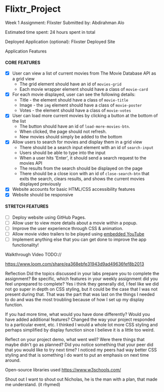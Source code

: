 # Flixtr_Project
Week 1 Assignment: Flixster
Submitted by: Abdirahman Alo

Estimated time spent: 24 hours spent in total

Deployed Application (optional): Flixster Deployed Site

Application Features
#### CORE FEATURES

- [X] User can view a list of current movies from The Movie Database API as a grid view
  - The grid element should have an id of `movies-grid`
  - Each movie wrapper element should have a class of `movie-card`
- [X] For each movie displayed, user can see the following details:
  - Title - the element should have a class of `movie-title`
  - Image - the `img` element should have a class of `movie-poster`
  - Votes - the element should have a class of `movie-votes`
- [X] User can load more current movies by clicking a button at the bottom of the list
  - The button should have an id of `load-more-movies-btn`.
  - When clicked, the page should not refresh.
  - New movies should simply be added to the bottom
- [X] Allow users to search for movies and display them in a grid view
  - There should be a search input element with an id of `search-input`
  - Users should be able to type into the input
  - When a user hits 'Enter', it should send a search request to the movies API
  - The results from the search should be displayed on the page
  - There should be a close icon with an id of `close-search-btn` that exits the search, clears results, and shows the current movies displayed previously
- [X] Website accounts for basic HTML/CSS accessibility features
- [X] Website should be responsive

#### STRETCH FEATURES

- [ ] Deploy website using GitHub Pages. 
- [ ] Allow user to view more details about a movie within a popup.
- [ ] Improve the user experience through CSS & animation.
- [ ] Allow movie video trailers to be played using [embedded YouTube](https://support.google.com/youtube/answer/171780?hl=en)
- [ ] Implement anything else that you can get done to improve the app functionality!

Walkthrough Video
TODO:// 

https://www.loom.com/share/ea368ebfe31943d9ad49636fef8b2013 

Reflection
Did the topics discussed in your labs prepare you to complete the assignment? Be specific, which features in your weekly assignment did you feel unprepared to complete?
Yes i think they generally did, I feel like we did not go super in depth on CSS styling, but it could be the case
that I was not present during that. That was the part that was last on the things I needed to do and was the most troubling because of how I set up my display function.

If you had more time, what would you have done differently? Would you have added additional features? Changed the way your project responded to a particular event, etc.
I thinked I would a whole lot more CSS styling and perhaps simplified by display function since I believe it is a 
little too weird.

Reflect on your project demo, what went well? Were there things that maybe didn't go as planned? Did you notice something that your peer did that you would like to try next time?
I noticed my peers had way better CSS styling and that is something I do want to put an emphasis on next time around.

Open-source libraries used
https://www.w3schools.com/

Shout out
I want to shout out Nicholas, he is the man with a plan, that made me understand. (it rhymed)
